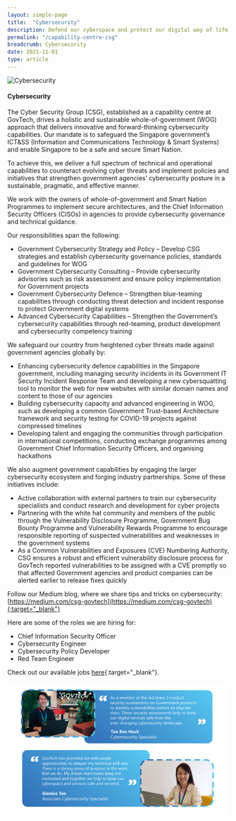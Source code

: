 ```yaml
---
layout: simple-page
title:  "Cybersecurity"
description: Defend our cyberspace and protect our digital way of life.
permalink: "/capability-centre-csg"
breadcrumb: Cybersecurity
date: 2021-11-01
type: article
---
```


![Cybersecurity](/images/capcentre-csg-banner.jpg)

#### **Cybersecurity**

The Cyber Security Group (CSG), established as a capability centre at GovTech, drives a holistic and sustainable whole-of-government (WOG) approach that delivers innovative and forward-thinking cybersecurity capabilities.  Our mandate is to safeguard the Singapore government’s ICT&SS (Information and Communications Technology & Smart Systems) and enable Singapore to be a safe and secure Smart Nation.

To achieve this, we deliver a full spectrum of technical and operational capabilities to counteract evolving cyber threats and implement policies and initiatives that strengthen government agencies’ cybersecurity posture in a sustainable, pragmatic, and effective manner.

We work with the owners of whole-of-government and Smart Nation Programmes to implement secure architectures, and the Chief Information Security Officers (CISOs) in agencies to provide cybersecurity governance and technical guidance.

Our responsibilities span the following:

* Government Cybersecurity Strategy and Policy – Develop CSG strategies and establish cybersecurity governance policies, standards and guidelines for WOG
*	Government Cybersecurity Consulting – Provide cybersecurity advisories such as risk assessment and ensure policy implementation for Government projects
*	Government Cybersecurity Defence – Strengthen blue-teaming capabilities through conducting threat detection and incident response to protect Government digital systems
*	Advanced Cybersecurity Capabilities – Strengthen the Government’s cybersecurity capabilities through red-teaming, product development and cybersecurity competency training

We safeguard our country from heightened cyber threats made against government agencies globally by:

*	Enhancing cybersecurity defence capabilities in the Singapore government, including managing security incidents in its Government IT Security Incident Response Team and developing a new cybersquatting tool to monitor the web for new websites with similar domain names and content to those of our agencies
*	Building cybersecurity capacity and advanced engineering in WOG, such as developing a common Government Trust-based Architecture framework and security testing for COVID-19 projects against compressed timelines
*	Developing talent and engaging the communities through participation in international competitions, conducting exchange programmes among Government Chief Information Security Officers, and organising hackathons

We also augment government capabilities by engaging the larger cybersecurity ecosystem and forging industry partnerships. Some of these initiatives include:

*	Active collaboration with external partners to train our cybersecurity specialists and conduct research and development for cyber projects
*	Partnering with the white hat community and members of the public through the Vulnerability Disclosure Programme, Government Bug Bounty Programme and Vulnerability Rewards Programme to encourage responsible reporting of suspected vulnerabilities and weaknesses in the government systems
*	As a Common Vulnerabilities and Exposures (CVE) Numbering Authority, CSG ensures a robust and efficient vulnerability disclosure process for GovTech reported vulnerabilities to be assigned with a CVE promptly so that affected Government agencies and product companies can be alerted earlier to release fixes quickly

Follow our Medium blog, where we share tips and tricks on cybersecurity: [https://medium.com/csg-govtech](https://medium.com/csg-govtech){:target="_blank"}

Here are some of the roles we are hiring for:
* Chief Information Security Officer
* Cybersecurity Engineer
* Cybersecurity Policy Developer
* Red Team Engineer

Check out our available jobs [here](https://sggovterp.wd102.myworkdayjobs.com/PublicServiceCareers/0/refreshFacet/318c8bb6f553100021d223d9780d30be){:target="_blank"}.

![Cybersecurity Quotes](/images/capcentre-csg-quotes.png)
